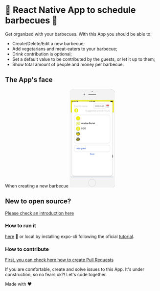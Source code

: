 # :meat_on_bone: React Native App to schedule barbecues :meat_on_bone:

Get organized with your barbecues. With this App you should be able to:

- Create/Delete/Edit a new barbecue;
- Add vegetarians and meat-eaters to your barbecue;
- Drink contribution is optional;
- Set a default value to be contributed by the guests, or let it up to them;
- Show total amount of people and money per barbecue.

## The App's face

When creating a new barbecue
![creating a new event](https://github.com/analiseburtet/churras-app/blob/master/assets/rsz_screenshot_from_2020-05-05_20-37-01.png)


## New to open source? 

[Please check an introduction here](https://www.digitalocean.com/community/tutorial_series/an-introduction-to-open-source)

### How to run it

[here](https://snack.expo.io/@bolinhofrito/barbecue-app) :iphone:
or local by installing expo-cli following the oficial [tutorial](https://expo.io/learn).

### How to contribute

[First, you can check here how to create Pull Requests](https://www.digitalocean.com/community/tutorials/how-to-create-a-pull-request-on-github)

If you are comfortable, create and solve issues to this App. It's under construction, so no fears ok?!
Let's code together.

Made with :heart:
